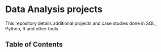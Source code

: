 # Data Analysis projects

This repository details additional projects and case studies done in SQL, Python, R and other tools

## Table of Contents
